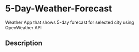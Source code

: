 # 5-Day-Weather-Forecast
Weather App that shows 5-day forecast for selected city using OpenWeather API

## Description

